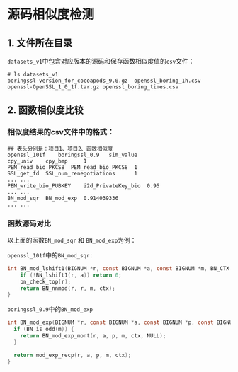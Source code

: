 # 源码相似度检测

## 1. 文件所在目录

`datasets_v1`中包含对应版本的源码和保存函数相似度值的`csv`文件：

```
# ls datasets_v1
boringssl-version_for_cocoapods_9.0.gz  openssl_boring_1h.csv  openssl-OpenSSL_1_0_1f.tar.gz openssl_boring_times.csv
```

## 2. 函数相似度比较

### 相似度结果的csv文件中的格式：

```
## 表头分别是：项目1、项目2、函数相似度
openssl_101f	boringssl_0.9	sim_value 
cpy_univ	cpy_bmp		1
PEM_read_bio_PKCS8	PEM_read_bio_PKCS8	1
SSL_get_fd	SSL_num_renegotiations		1
... ...
PEM_write_bio_PUBKEY	i2d_PrivateKey_bio	0.95
... ...
BN_mod_sqr	BN_mod_exp	0.914039336
... ...
```

### 函数源码对比

以上面的函数`BN_mod_sqr` 和 `BN_mod_exp`为例：

`openssl_101f`中的`BN_mod_sqr:`

```c
int BN_mod_lshift1(BIGNUM *r, const BIGNUM *a, const BIGNUM *m, BN_CTX *ctx){
	if (!BN_lshift1(r, a)) return 0;
	bn_check_top(r);
	return BN_nnmod(r, r, m, ctx);
}
```

`boringssl_0.9`中的`BN_mod_exp`

```c
int BN_mod_exp(BIGNUM *r, const BIGNUM *a, const BIGNUM *p, const BIGNUM *m, BN_CTX *ctx) {
  if (BN_is_odd(m)) {
    return BN_mod_exp_mont(r, a, p, m, ctx, NULL);
  }

  return mod_exp_recp(r, a, p, m, ctx);
}
```

